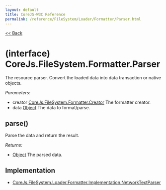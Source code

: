 ```yaml
---
layout: default
title: CoreJS-W3C Reference
permalink: /reference/FileSystem/Loader/Formatter/Parser.html
---
```

[<< Back](reference/FileSystem/Loader.html)

# (interface) CoreJs.FileSystem.Formatter.Parser
The resource parser.
Convert the loaded data into data transaction or native objects.

*Parameters:*

* creator [CoreJs.FileSystem.Formatter.Creator](reference/FileSystem/Loader/Formatter/Creator.html) The formatter creator.
* data [Object](http://www.ecma-international.org/ecma-262/5.1/#sec-15.2) The data to format/parse.

## parse()
Parse the data and return the result.

*Returns:*

* [Object](http://www.ecma-international.org/ecma-262/5.1/#sec-15.2) The parsed data.

## Implementation

* [CoreJs.FileSystem.Loader.Formatter.Implementation.NetworkTextParser](reference/FileSystem/Loader/Formatter/Implementation/NetworkTextParser.html)